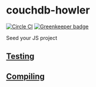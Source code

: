 # couchdb-howler

[![Circle CI](https://circleci.com/gh/redgeoff/couchdb-howler.svg?style=svg&circle-token=e537e87ad8d7cad21cd14399e85b8ff13d040b34)](https://circleci.com/gh/redgeoff/couchdb-howler) [![Greenkeeper badge](https://badges.greenkeeper.io/redgeoff/couchdb-howler.svg)](https://greenkeeper.io/)

Seed your JS project

## [Testing](TESTING.md)

## [Compiling](COMPILING.md)
